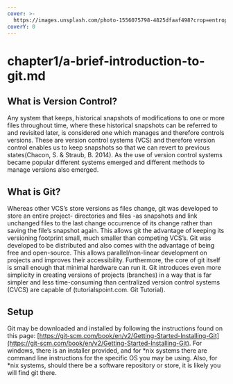 ```yaml
---
cover: >-
  https://images.unsplash.com/photo-1556075798-4825dfaaf498?crop=entropy&cs=srgb&fm=jpg&ixid=MnwxOTcwMjR8MHwxfHNlYXJjaHwyfHxnaXR8ZW58MHx8fHwxNjUyMjY3MTE3&ixlib=rb-1.2.1&q=85
coverY: 0
---
```


# chapter1/a-brief-introduction-to-git.md

## What is Version Control? <a href="#what-is-version-control" id="what-is-version-control"></a>

Any system that keeps, historical snapshots of modifications to one or more files throughout time, where these historical snapshots can be referred to and revisited later, is considered one which manages and therefore controls versions. These are version control systems (VCS) and therefore version control enables us to keep snapshots so that we can revert to previous states(Chacon, S. & Straub, B. 2014). As the use of version control systems became popular different systems emerged and different methods to manage versions also emerged.

## What is Git? <a href="#what-is-git" id="what-is-git"></a>

Whereas other VCS’s store versions as files change, git was developed to store an entire project- directories and files -as snapshots and link unchanged files to the last change occurrence of its change rather than saving the file’s snapshot again. This allows git the advantage of keeping its versioning footprint small, much smaller than competing VCS’s. Git was developed to be distributed and also comes with the advantage of being free and open-source. This allows parallel/non-linear development on projects and improves their accessibility. Furthermore, the core of git itself is small enough that minimal hardware can run it. Git introduces even more simplicity in creating versions of projects (branches) in a way that is far simpler and less time-consuming than centralized version control systems (CVCS) are capable of (tutorialspoint.com. Git Tutorial).

## Setup <a href="#setup" id="setup"></a>

Git may be downloaded and installed by following the instructions found on this page: [https://git-scm.com/book/en/v2/Getting-Started-Installing-Git](https://git-scm.com/book/en/v2/Getting-Started-Installing-Git). For windows, there is an installer provided, and for \*nix systems there are command line instructions for the specific OS you may be using. Also, for \*nix systems, should there be a software repository or store, it is likely you will find git there.
